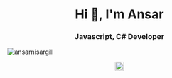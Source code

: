 <h1 align="center">Hi 👋, I'm Ansar</h1>
<h3 align="center">Javascript, C# Developer</h3>

<p align="left"> <img src="https://komarev.com/ghpvc/?username=ansarnisargill" alt="ansarnisargill" /> </p>
<p align="center">
<a href="https://twitter.com/ansarnisargill2" target="blank"><img align="center" src="https://cdn.jsdelivr.net/npm/simple-icons@3.0.1/icons/twitter.svg" alt="ansarnisargill2" height="20" width="20" /></a>
</p>
